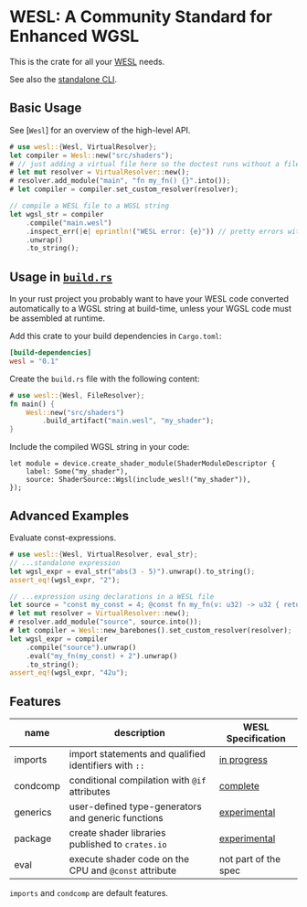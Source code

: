 # WESL: A Community Standard for Enhanced WGSL

This is the crate for all your [WESL](https://github.com/wgsl-tooling-wg/wesl-spec)
needs.

See also the [standalone CLI](https://github.com/wgsl-tooling-wg/wesl-rs).

## Basic Usage

See [`Wesl`] for an overview of the high-level API.

```rust
# use wesl::{Wesl, VirtualResolver};
let compiler = Wesl::new("src/shaders");
# // just adding a virtual file here so the doctest runs without a filesystem
# let mut resolver = VirtualResolver::new();
# resolver.add_module("main", "fn my_fn() {}".into());
# let compiler = compiler.set_custom_resolver(resolver);

// compile a WESL file to a WGSL string
let wgsl_str = compiler
    .compile("main.wesl")
    .inspect_err(|e| eprintln!("WESL error: {e}")) // pretty errors with `display()`
    .unwrap()
    .to_string();
```

## Usage in [`build.rs`](https://doc.rust-lang.org/cargo/reference/build-scripts.html)

In your rust project you probably want to have your WESL code converted automatically
to a WGSL string at build-time, unless your WGSL code must be assembled at runtime.

Add this crate to your build dependencies in `Cargo.toml`:

```toml
[build-dependencies]
wesl = "0.1"
```

Create the `build.rs` file with the following content:

```rust
# use wesl::{Wesl, FileResolver};
fn main() {
    Wesl::new("src/shaders")
        .build_artifact("main.wesl", "my_shader");
}
```

Include the compiled WGSL string in your code:

```rust,ignore
let module = device.create_shader_module(ShaderModuleDescriptor {
    label: Some("my_shader"),
    source: ShaderSource::Wgsl(include_wesl!("my_shader")),
});
```

## Advanced Examples

Evaluate const-expressions.

```rust
# use wesl::{Wesl, VirtualResolver, eval_str};
// ...standalone expression
let wgsl_expr = eval_str("abs(3 - 5)").unwrap().to_string();
assert_eq!(wgsl_expr, "2");

// ...expression using declarations in a WESL file
let source = "const my_const = 4; @const fn my_fn(v: u32) -> u32 { return v * 10; }";
# let mut resolver = VirtualResolver::new();
# resolver.add_module("source", source.into());
# let compiler = Wesl::new_barebones().set_custom_resolver(resolver);
let wgsl_expr = compiler
    .compile("source").unwrap()
    .eval("my_fn(my_const) + 2").unwrap()
    .to_string();
assert_eq!(wgsl_expr, "42u");
```

## Features

| name     | description                                           | WESL Specification        |
|----------|-------------------------------------------------------|---------------------------|
| imports  | import statements and qualified identifiers with `::` | [in progress][imports]    |
| condcomp | conditional compilation with `@if` attributes         | [complete][cond-trans]    |
| generics | user-defined type-generators and generic functions    | [experimental][generics]  |
| package  | create shader libraries published to `crates.io`      | [experimental][packaging] |
| eval     | execute shader code on the CPU and `@const` attribute | not part of the spec      |

`imports` and `condcomp` are default features.

[cond-trans]: https://github.com/wgsl-tooling-wg/wesl-spec/blob/main/ConditionalTranslation.md
[imports]: https://github.com/wgsl-tooling-wg/wesl-spec/blob/main/Imports.md
[generics]: https://github.com/wgsl-tooling-wg/wesl-spec/blob/main/Generics.md
[packaging]: https://github.com/wgsl-tooling-wg/wesl-spec/blob/main/Packaging.md
